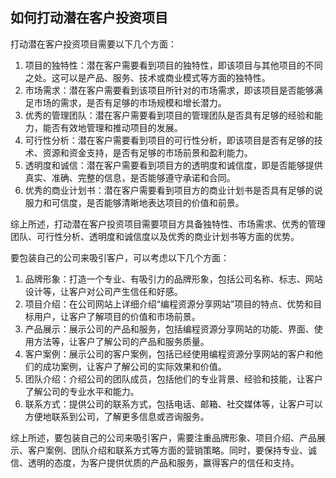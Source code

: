 ## 如何打动潜在客户投资项目



打动潜在客户投资项目需要以下几个方面：

1. 项目的独特性：潜在客户需要看到项目的独特性，即该项目与其他项目的不同之处。这可以是产品、服务、技术或商业模式等方面的独特性。
2. 市场需求：潜在客户需要看到该项目所针对的市场需求，即该项目是否能够满足市场的需求，是否有足够的市场规模和增长潜力。
3. 优秀的管理团队：潜在客户需要看到项目的管理团队是否具有足够的经验和能力，能否有效地管理和推动项目的发展。
4. 可行性分析：潜在客户需要看到项目的可行性分析，即该项目是否有足够的技术、资源和资金支持，是否有足够的市场前景和盈利能力。
5. 透明度和诚信：潜在客户需要看到项目方的透明度和诚信度，即是否能够提供真实、准确、完整的信息，是否能够遵守承诺和合同。
6. 优秀的商业计划书：潜在客户需要看到项目方的商业计划书是否具有足够的说服力和可信度，是否能够清晰地表达项目的价值和前景。

综上所述，打动潜在客户投资项目需要项目方具备独特性、市场需求、优秀的管理团队、可行性分析、透明度和诚信度以及优秀的商业计划书等方面的优势。







要包装自己的公司来吸引客户，可以考虑以下几个方面：

1. 品牌形象：打造一个专业、有吸引力的品牌形象，包括公司名称、标志、网站设计等，让客户对公司产生信任和好感。
2. 项目介绍：在公司网站上详细介绍“编程资源分享网站”项目的特点、优势和目标用户，让客户了解项目的价值和市场前景。
3. 产品展示：展示公司的产品和服务，包括编程资源分享网站的功能、界面、使用方法等，让客户了解公司的产品和服务质量。
4. 客户案例：展示公司的客户案例，包括已经使用编程资源分享网站的客户和他们的成功案例，让客户了解公司的实际效果和价值。
5. 团队介绍：介绍公司的团队成员，包括他们的专业背景、经验和技能，让客户了解公司的专业水平和能力。
6. 联系方式：提供公司的联系方式，包括电话、邮箱、社交媒体等，让客户可以方便地联系到公司，了解更多信息或咨询服务。

综上所述，要包装自己的公司来吸引客户，需要注重品牌形象、项目介绍、产品展示、客户案例、团队介绍和联系方式等方面的营销策略。同时，要保持专业、诚信、透明的态度，为客户提供优质的产品和服务，赢得客户的信任和支持。



